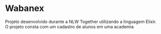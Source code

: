 # Wabanex
Projeto desenvolvido durante a NLW Together utilizando a linguagem Elixir.
O projeto consta com um cadastro de alunos em uma academia
